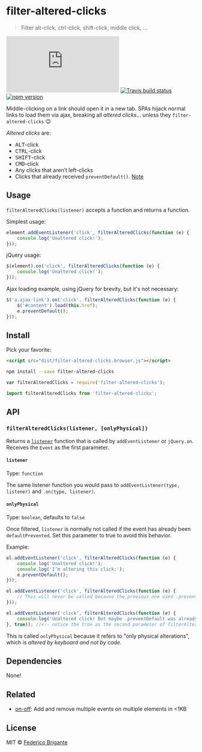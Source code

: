 # filter-altered-clicks

> Filter alt-click, ctrl-click, shift-click, middle click, ...

[![gzipped size][badge-gzip]](#no-link)
[![Travis build status][badge-travis]][link-travis]
[![npm version][badge-version]][link-npm]

  [badge-gzip]: https://badges.herokuapp.com/size/github/bfred-it/filter-altered-clicks/master/dist/filter-altered-clicks.browser.js?gzip=true&label=gzipped%20size
  [badge-travis]: https://api.travis-ci.org/bfred-it/filter-altered-clicks.svg
  [badge-version]: https://img.shields.io/npm/v/filter-altered-clicks.svg
  [link-travis]: https://travis-ci.org/bfred-it/filter-altered-clicks
  [link-npm]: https://www.npmjs.com/package/filter-altered-clicks

Middle-clicking on a link should open it in a new tab. SPAs hijack normal links to load them via ajax, breaking all _altered clicks_... unless they `filter-altered-clicks` 😉

_Altered clicks_ are:
- <kbd>ALT</kbd>-click
- <kbd>CTRL</kbd>-click
- <kbd>SHIFT</kbd>-click
- <kbd>CMD</kbd>-click
- Any clicks that aren’t left-clicks
- Clicks that already received `preventDefault()`. [Note](#onlyphysical)

## Usage

`filterAlteredClicks(listener)` accepts a function and returns a function.

Simplest usage:

```js
element.addEventListener('click', filterAlteredClicks(function (e) {
	console.log('Unaltered click!');
}));
```

jQuery usage:

```js
$(element).on('click', filterAlteredClicks(function (e) {
	console.log('Unaltered click!');
}));
```

Ajax loading example, using jQuery for brevity, but it's not necessary:

```js
$('a.ajax-link').on('click', filterAlteredClicks(function (e) {
	$('#content').load(this.href);
	e.preventDefault();
}));
```

## Install

Pick your favorite:

```html
<script src="dist/filter-altered-clicks.browser.js"></script>
```

```sh
npm install --save filter-altered-clicks
```

```js
var filterAlteredClicks = require('filter-altered-clicks');
```

```js
import filterAlteredClicks from 'filter-altered-clicks';
```

## API

### `filterAlteredClicks(listener, [onlyPhysical])`

Returns a [`listener`](https://developer.mozilla.org/en-US/docs/Web/API/EventTarget/addEventListener#Syntax) function that is called by `addEventListener` or `jQuery.on`. Receives the `Event` as the first parameter.

#### `listener`

Type: `function`

The same listener function you would pass to `addEventListener(type, listener)` and `.on(type, listener)`.

#### `onlyPhysical`

Type: `boolean`, defaults to `false`

Once filtered, `listener` is normally not called if the event has already been `defaultPrevented`. Set this parameter to true to avoid this behavior.

Example:

```js
el.addEventListener('click', filterAlteredClicks(function (e) {
	console.log('Unaltered click!');
	console.log('I’m altering this click:');
	e.preventDefault();
}));

el.addEventListener('click', filterAlteredClicks(function (e) {
	// This will never be called because the previous one used .preventDefault
}));

el.addEventListener('click', filterAlteredClicks(function (e) {
	console.log('Unaltered click! But maybe .preventDefault was already called');
}, true)); //<-- notice the true as the second parameter of filterAlteredClicks
```

This is called `onlyPhysical` because it refers to "only physical alterations", which is _altered by keyboard and not by code._

## Dependencies

None!

## Related

* [on-off](https://github.com/bfred-it/on-off/): Add and remove multiple events on multiple elements in <1KB

## License

MIT © [Federico Brigante](http://twitter.com/bfred_it)
